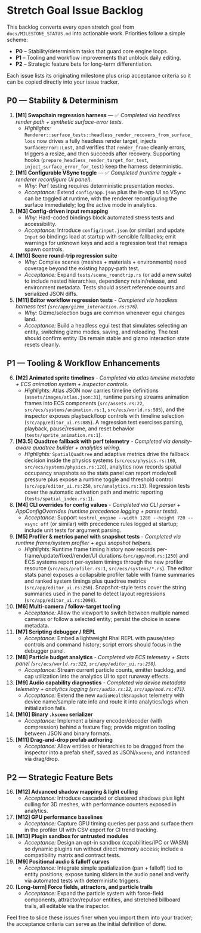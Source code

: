 # Stretch Goal Issue Backlog

This backlog converts every open stretch goal from `docs/MILESTONE_STATUS.md` into actionable work. Priorities follow a simple scheme:

- **P0** – Stability/determinism tasks that guard core engine loops.
- **P1** – Tooling and workflow improvements that unblock daily editing.
- **P2** – Strategic feature bets for long-term differentiation.

Each issue lists its originating milestone plus crisp acceptance criteria so it can be copied directly into your issue tracker.

## P0 — Stability & Determinism

1. **[M1] Swapchain regression harness** — ✅ *Completed via headless render path + synthetic surface-error tests.*
   - *Highlights:* `Renderer::surface_tests::headless_render_recovers_from_surface_loss` now drives a fully headless render target, injects `SurfaceError::Lost`, and verifies that `render_frame` cleanly errors, triggers a resize, and then succeeds after recovery. Supporting hooks (`prepare_headless_render_target_for_test`, `inject_surface_error_for_test`) keep the harness deterministic.
2. **[M1] Configurable VSync toggle** — ✅ *Completed (runtime toggle + renderer reconfigure UI panel).*
   - *Why:* Perf testing requires deterministic presentation modes.
   - *Acceptance:* Extend `config/app.json` plus the in-app UI so VSync can be toggled at runtime, with the renderer reconfiguring the surface immediately; log the active mode in analytics.
3. **[M3] Config-driven input remapping**
   - *Why:* Hard-coded bindings block automated stress tests and accessibility.
   - *Acceptance:* Introduce `config/input.json` (or similar) and update `Input` so bindings load at startup with sensible fallbacks; emit warnings for unknown keys and add a regression test that remaps spawn controls.
4. **[M10] Scene round-trip regression suite**
   - *Why:* Complex scenes (meshes + materials + environments) need coverage beyond the existing happy-path test.
   - *Acceptance:* Expand `tests/scene_roundtrip.rs` (or add a new suite) to include nested hierarchies, dependency retain/release, and environment metadata. Tests should assert reference counts and serialized JSON diffs.
5. **[M11] Editor workflow regression tests** - *Completed via headless harness test (`src/app/gizmo_interaction.rs:576`).*
   - *Why:* Gizmo/selection bugs are common whenever egui changes land.
   - *Acceptance:* Build a headless egui test that simulates selecting an entity, switching gizmo modes, saving, and reloading. The test should confirm entity IDs remain stable and gizmo interaction state resets cleanly.

## P1 — Tooling & Workflow Enhancements

6. **[M2] Animated sprite timelines** - *Completed via atlas timeline metadata + ECS animation system + inspector controls.*
   - *Highlights:* Atlas JSON now carries timeline definitions (`assets/images/atlas.json:31`), runtime parsing streams animation frames into ECS components (`src/assets.rs:22`, `src/ecs/systems/animation.rs:1`, `src/ecs/world.rs:595`), and the inspector exposes playback/loop controls with timeline selection (`src/app/editor_ui.rs:885`). A regression test exercises parsing, playback, pause/resume, and reset behavior (`tests/sprite_animation.rs:1`).
7. **[M3.5] Quadtree fallback with perf telemetry** - *Completed via density-aware quadtree builder + analytics wiring.*
   - *Highlights:* `SpatialQuadtree` and adaptive metrics drive the fallback decision inside the physics systems (`src/ecs/physics.rs:160`, `src/ecs/systems/physics.rs:120`), analytics now records spatial occupancy snapshots so the stats panel can report mode/cell pressure plus expose a runtime toggle and threshold control (`src/app/editor_ui.rs:250`, `src/analytics.rs:13`). Regression tests cover the automatic activation path and metric reporting (`tests/spatial_index.rs:1`).
8. **[M4] CLI overrides for config values** - *Completed via CLI parser + AppConfigOverrides (runtime precedence logging + parser tests).*
   - *Acceptance:* Support `kestrel_engine --width 1280 --height 720 --vsync off` (or similar) with precedence rules logged at startup; include unit tests for argument parsing.
9. **[M5] Profiler & metrics panel with snapshot tests** - *Completed via runtime frame/system profiler + egui snapshot helpers.*
   - *Highlights:* Runtime frame timing history now records per-frame/update/fixed/render/UI durations (`src/app/mod.rs:1250`) and ECS systems report per-system timings through the new profiler resource (`src/ecs/profiler.rs:1`, `src/ecs/systems/*.rs`). The editor stats panel exposes a collapsible profiler table with frame summaries and ranked system timings plus quadtree metrics (`src/app/editor_ui.rs:250`). Snapshot-style tests cover the string summaries used in the panel to detect layout regressions (`src/app/editor_ui.rs:2098`).
10. **[M6] Multi-camera / follow-target tooling**
    - *Acceptance:* Allow the viewport to switch between multiple named cameras or follow a selected entity; persist the choice in scene metadata.
11. **[M7] Scripting debugger / REPL**
    - *Acceptance:* Embed a lightweight Rhai REPL with pause/step controls and command history; script errors should focus in the debugger panel.
12. **[M8] Particle budget analytics** - *Completed via ECS telemetry + Stats panel (`src/ecs/world.rs:322`, `src/app/editor_ui.rs:250`).*
    - *Acceptance:* Stream current particle counts, emitter backlog, and cap utilization into the analytics UI to spot runaway effects.
13. **[M9] Audio capability diagnostics** - *Completed via device metadata telemetry + analytics logging (`src/audio.rs:22`, `src/app/mod.rs:471`).*
    - *Acceptance:* Extend the new `AudioHealthSnapshot` telemetry with device name/sample rate info and route it into analytics/logs when initialization fails.
14. **[M10] Binary `.kscene` serializer**
    - *Acceptance:* Implement a binary encoder/decoder (with compression) behind a feature flag; provide migration tooling between JSON and binary formats.
15. **[M11] Drag-and-drop prefab authoring**
    - *Acceptance:* Allow entities or hierarchies to be dragged from the inspector into a prefab shelf, saved as JSON/`kscene`, and instanced via drag/drop.

## P2 — Strategic Feature Bets

16. **[M12] Advanced shadow mapping & light culling**
    - *Acceptance:* Introduce cascaded or clustered shadows plus light culling for 3D meshes, with performance counters exposed in analytics.
17. **[M12] GPU performance baselines**
    - *Acceptance:* Capture GPU timing queries per pass and surface them in the profiler UI with CSV export for CI trend tracking.
18. **[M13] Plugin sandbox for untrusted modules**
    - *Acceptance:* Design an opt-in sandbox (capabilities/IPC or WASM) so dynamic plugins run without direct memory access; include a compatibility matrix and contract tests.
19. **[M9] Positional audio & falloff curves**
    - *Acceptance:* Integrate simple spatialization (pan + falloff) tied to entity positions; expose tuning sliders in the audio panel and verify via automated tests with deterministic triggers.
20. **[Long-term] Force fields, attractors, and particle trails**
    - *Acceptance:* Expand the particle system with force-field components, attractor/repulsor entities, and stretched billboard trails, all editable via the inspector.

Feel free to slice these issues finer when you import them into your tracker; the acceptance criteria can serve as the initial definition of done.
